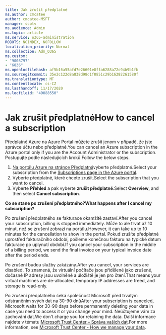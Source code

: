 ```yaml
---
title: Jak zrušit předplatné
ms.author: cmcatee
author: cmcatee-MSFT
manager: scotv
ms.audience: Admin
ms.topic: article
ms.service: o365-administration
ROBOTS: NOINDEX, NOFOLLOW
localization_priority: Normal
ms.collection: Adm_O365
ms.custom:
- "9003797"
- "6836"
ms.openlocfilehash: af5b16a55afd7e26601e8ffa6288a72c94b9b1fb
ms.sourcegitcommit: 35e2c122d8a838d98d1f0851c29b16282261580f
ms.translationtype: MT
ms.contentlocale: cs-CZ
ms.lasthandoff: 11/17/2020
ms.locfileid: "49088550"
---
```

# <a name="how-to-cancel-a-subscription"></a><span data-ttu-id="3514b-102">Jak zrušit předplatné</span><span class="sxs-lookup"><span data-stu-id="3514b-102">How to cancel a subscription</span></span>

<span data-ttu-id="3514b-103">Předplatné Azure na Azure Portal můžete zrušit jenom v případě, že jste správce účtu nebo předplatné.</span><span class="sxs-lookup"><span data-stu-id="3514b-103">You can cancel an Azure subscription in the Azure portal only if you are the Account Administrator or the subscription.</span></span> <span data-ttu-id="3514b-104">Postupujte podle následujících kroků.</span><span class="sxs-lookup"><span data-stu-id="3514b-104">Follow the below steps.</span></span>

1. <span data-ttu-id="3514b-105">[Na portálu Azure na stránce Předplatná](https://ms.portal.azure.com/#blade/Microsoft_Azure_Billing/SubscriptionsBlade)vyberte předplatné.</span><span class="sxs-lookup"><span data-stu-id="3514b-105">Select your subscription from the [Subscriptions page in the Azure portal](https://ms.portal.azure.com/#blade/Microsoft_Azure_Billing/SubscriptionsBlade).</span></span>
2. <span data-ttu-id="3514b-106">Vyberte předplatné, které chcete zrušit.</span><span class="sxs-lookup"><span data-stu-id="3514b-106">Select the subscription that you want to cancel.</span></span>
3. <span data-ttu-id="3514b-107">Vyberte **Přehled** a pak vyberte **zrušit předplatné**.</span><span class="sxs-lookup"><span data-stu-id="3514b-107">Select **Overview**, and then select **Cancel subscription**.</span></span>

<span data-ttu-id="3514b-108">**Co se stane po zrušení předplatného?**</span><span class="sxs-lookup"><span data-stu-id="3514b-108">**What happens after I cancel my subscription?**</span></span>

<span data-ttu-id="3514b-109">Po zrušení předplatného se fakturace okamžitě zastaví.</span><span class="sxs-lookup"><span data-stu-id="3514b-109">After you cancel your subscription, billing is stopped immediately.</span></span> <span data-ttu-id="3514b-110">Může to ale trvat až 10 minut, než se zrušení zobrazí na portálu.</span><span class="sxs-lookup"><span data-stu-id="3514b-110">However, it can take up to 10 minutes for the cancellation to show in the portal.</span></span> <span data-ttu-id="3514b-111">Pokud zrušíte předplatné uprostřed fakturačního období, pošleme konečnou fakturu na typické datum fakturace po uplynutí období.</span><span class="sxs-lookup"><span data-stu-id="3514b-111">If you cancel your subscription in the middle of a billing period, we send the final invoice on your typical invoice date after the period ends.</span></span>

<span data-ttu-id="3514b-112">Po zrušení budou služby zakázány.</span><span class="sxs-lookup"><span data-stu-id="3514b-112">After you cancel, your services are disabled.</span></span> <span data-ttu-id="3514b-113">To znamená, že virtuální počítače jsou přidělené jako zrušené, dočasné IP adresy jsou uvolněné a úložiště je jen pro čtení.</span><span class="sxs-lookup"><span data-stu-id="3514b-113">That means your virtual machines are de-allocated, temporary IP addresses are freed, and storage is read-only.</span></span>

<span data-ttu-id="3514b-114">Po zrušení předplatného čeká společnost Microsoft před trvalým odstraněním svých dat na 30-90 dnů</span><span class="sxs-lookup"><span data-stu-id="3514b-114">After your subscription is canceled, Microsoft waits for 30-90 days before permanently deleting your data in case you need to access it or you change your mind.</span></span> <span data-ttu-id="3514b-115">Neúčtujeme vám za zachování dat.</span><span class="sxs-lookup"><span data-stu-id="3514b-115">We don't charge you for retaining the data.</span></span> <span data-ttu-id="3514b-116">Další informace najdete v tématu [Microsoft Trust Center – Správa vašich dat](https://www.microsoft.com/trust-center/privacy/data-management#leave).</span><span class="sxs-lookup"><span data-stu-id="3514b-116">For more information, see [Microsoft Trust Center - How we manage your data](https://www.microsoft.com/trust-center/privacy/data-management#leave).</span></span>

